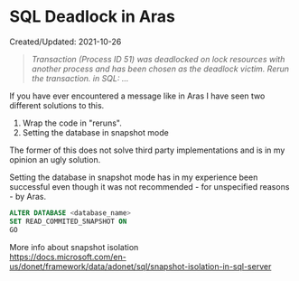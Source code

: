 # SQL Deadlock in Aras
<div class='editDate'>Created/Updated: 2021-10-26</div>

> *Transaction (Process ID 51) was deadlocked on lock resources with another process and has been chosen as the deadlock victim. Rerun the transaction. in SQL: ...*

If you have ever encountered a message like in Aras I have seen two different solutions to this.

1. Wrap the code in "reruns".
2. Setting the database in snapshot mode

The former of this does not solve third party implementations and is in my opinion an ugly solution.

Setting the database in snapshot mode has in my experience been successful even though it was not recommended - for unspecified reasons - by Aras.

``` sql
ALTER DATABASE <database_name>
SET READ_COMMITED_SNAPSHOT ON
GO
``` 

More info about snapshot isolation  
<https://docs.microsoft.com/en-us/donet/framework/data/adonet/sql/snapshot-isolation-in-sql-server>